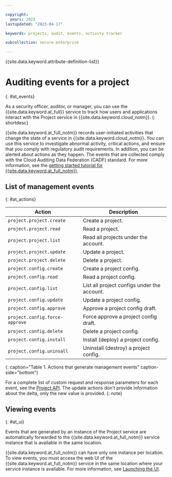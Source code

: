 ```yaml
---

copyright:
  years: 2023
lastupdated: "2023-04-17"

keywords: projects, audit, events, activity tracker

subcollection: secure-enterprise

---
```


{{site.data.keyword.attribute-definition-list}}

# Auditing events for a project
{: #at_events}

As a security officer, auditor, or manager, you can use the {{site.data.keyword.at_full}} service to track how users and applications interact with the Project service in {{site.data.keyword.cloud_notm}}.
{: shortdesc}

{{site.data.keyword.at_full_notm}} records user-initiated activities that change the state of a service in {{site.data.keyword.cloud_notm}}. You can use this service to investigate abnormal activity, critical actions, and ensure that you comply with regulatory audit requirements. In addition, you can be alerted about actions as they happen. The events that are collected comply with the Cloud Auditing Data Federation (CADF) standard. For more information, see the [getting started tutorial for {{site.data.keyword.at_full_notm}}](/docs/activity-tracker?topic=activity-tracker-getting-started).

## List of management events
{: #at_actions}

| Action             | Description      |
|--------------------|------------------|
| `project.project.create` | Create a project.     |
| `project.project.read` | Read a project.     |
| `project.project.list` | Read all projects under the account.     |
| `project.project.update` | Update a project.     |
| `project.project.delete` | Delete a project.     |
| `project.config.create` | Create a project config.     |
| `project.config.read` | Read a project config.     |
| `project.config.list` | List all project configs under the account.     |
| `project.config.update` | Update a project config.     |
| `project.config.approve` | Approve a project config draft.     |
| `project.config.force-approve` | Force approve a project config draft.     |
| `project.config.delete` | Delete a project config.     |
| `project.config.install` | Install (deploy) a project config.     |
| `project.config.uninsall` | Uninstall (destroy) a project config.     |
{: caption="Table 1. Actions that generate management events" caption-side="bottom"}

For a complete list of custom request and response parameters for each event, see the [Project API](https://{DomainName}/apidocs/projects). The update actions don't provide information about the delta, only the new value is provided.
{: note}

## Viewing events
{: #at_ui}

Events that are generated by an instance of the Project service are automatically forwarded to the {{site.data.keyword.at_full_notm}} service instance that is available in the same location.

{{site.data.keyword.at_full_notm}} can have only one instance per location. To view events, you must access the web UI of the {{site.data.keyword.at_full_notm}} service in the same location where your service instance is available. For more information, see [Launching the UI](/docs/activity-tracker?topic=activity-tracker-launch).
